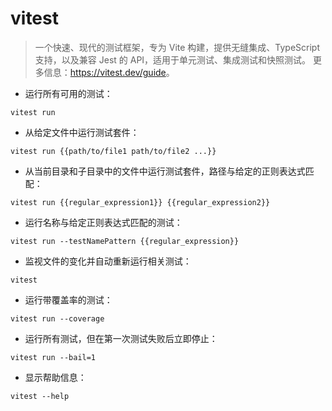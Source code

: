 # vitest

> 一个快速、现代的测试框架，专为 Vite 构建，提供无缝集成、TypeScript 支持，以及兼容 Jest 的 API，适用于单元测试、集成测试和快照测试。
> 更多信息：<https://vitest.dev/guide>。

- 运行所有可用的测试：

`vitest run`

- 从给定文件中运行测试套件：

`vitest run {{path/to/file1 path/to/file2 ...}}`

- 从当前目录和子目录中的文件中运行测试套件，路径与给定的正则表达式匹配：

`vitest run {{regular_expression1}} {{regular_expression2}}`

- 运行名称与给定正则表达式匹配的测试：

`vitest run --testNamePattern {{regular_expression}}`

- 监视文件的变化并自动重新运行相关测试：

`vitest`

- 运行带覆盖率的测试：

`vitest run --coverage`

- 运行所有测试，但在第一次测试失败后立即停止：

`vitest run --bail=1`

- 显示帮助信息：

`vitest --help`